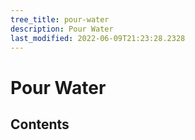 ```yaml
---
tree_title: pour-water
description: Pour Water
last_modified: 2022-06-09T21:23:28.2328
---
```


# Pour Water

## Contents
